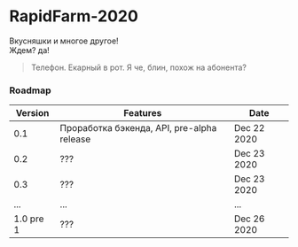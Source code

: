 # RapidFarm-2020

Вкусняшки и многое другое!<br>
Ждем? да!

> Телефон. Екарный в рот. Я че, блин, похож на абонента?

### Roadmap
Version | Features | Date
--------|----------|---------
0.1     | Проработка бэкенда, API, pre-alpha release | Dec 22 2020
0.2     | ??? | Dec 23 2020
0.3     | ??? | Dec 23 2020
...     | ... | ...
1.0 pre 1 | ??? | Dec 26 2020